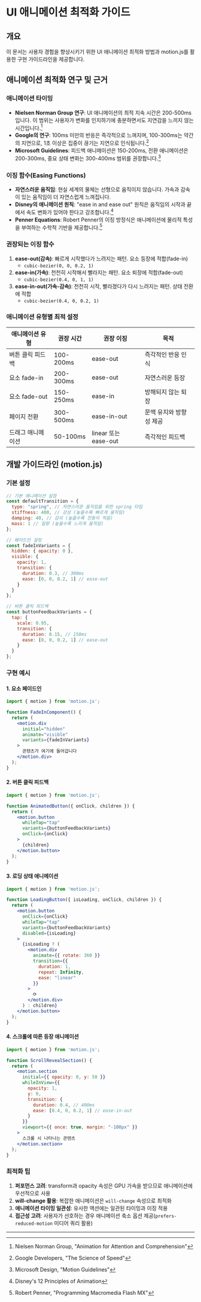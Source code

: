 # UI 애니메이션 최적화 가이드

## 개요
이 문서는 사용자 경험을 향상시키기 위한 UI 애니메이션 최적화 방법과 motion.js를 활용한 구현 가이드라인을 제공합니다.

## 애니메이션 최적화 연구 및 근거

### 애니메이션 타이밍
- **Nielsen Norman Group 연구**: UI 애니메이션의 최적 지속 시간은 200-500ms입니다. 이 범위는 사용자가 변화를 인지하기에 충분하면서도 지연감을 느끼지 않는 시간입니다.[^1]
- **Google의 연구**: 100ms 미만의 반응은 즉각적으로 느껴지며, 100-300ms는 약간의 지연으로, 1초 이상은 집중이 끊기는 지연으로 인식됩니다.[^2]
- **Microsoft Guidelines**: 피드백 애니메이션은 150-200ms, 전환 애니메이션은 200-300ms, 중요 상태 변화는 300-400ms 범위를 권장합니다.[^3]

### 이징 함수(Easing Functions)
- **자연스러운 움직임**: 현실 세계의 물체는 선형으로 움직이지 않습니다. 가속과 감속이 있는 움직임이 더 자연스럽게 느껴집니다.
- **Disney의 애니메이션 원칙**: "ease in and ease out" 원칙은 움직임의 시작과 끝에서 속도 변화가 있어야 한다고 강조합니다.[^4]
- **Penner Equations**: Robert Penner의 이징 방정식은 애니메이션에 물리적 특성을 부여하는 수학적 기반을 제공합니다.[^5]

### 권장되는 이징 함수
1. **ease-out(감속)**: 빠르게 시작했다가 느려지는 패턴. 요소 등장에 적합(fade-in)
   - `cubic-bezier(0, 0, 0.2, 1)`
2. **ease-in(가속)**: 천천히 시작해서 빨라지는 패턴. 요소 퇴장에 적합(fade-out)
   - `cubic-bezier(0.4, 0, 1, 1)`
3. **ease-in-out(가속-감속)**: 천천히 시작, 빨라졌다가 다시 느려지는 패턴. 상태 전환에 적합
   - `cubic-bezier(0.4, 0, 0.2, 1)`

### 애니메이션 유형별 최적 설정
| 애니메이션 유형 | 권장 시간 | 권장 이징 | 목적 |
|-------------|---------|---------|------|
| 버튼 클릭 피드백 | 100-200ms | ease-out | 즉각적인 반응 인식 |
| 요소 fade-in | 200-300ms | ease-out | 자연스러운 등장 |
| 요소 fade-out | 150-250ms | ease-in | 방해되지 않는 퇴장 |
| 페이지 전환 | 300-500ms | ease-in-out | 문맥 유지와 방향성 제공 |
| 드래그 애니메이션 | 50-100ms | linear 또는 ease-out | 즉각적인 피드백 |

## 개발 가이드라인 (motion.js)

### 기본 설정

```javascript
// 기본 애니메이션 설정
const defaultTransition = {
  type: "spring", // 자연스러운 움직임을 위한 spring 타입
  stiffness: 400, // 강성 (높을수록 빠르게 움직임)
  damping: 40, // 감쇠 (높을수록 진동이 적음)
  mass: 1 // 질량 (높을수록 느리게 움직임)
};

// 페이드인 설정
const fadeInVariants = {
  hidden: { opacity: 0 },
  visible: { 
    opacity: 1,
    transition: { 
      duration: 0.3, // 300ms
      ease: [0, 0, 0.2, 1] // ease-out
    }
  }
};

// 버튼 클릭 피드백
const buttonFeedbackVariants = {
  tap: { 
    scale: 0.95,
    transition: { 
      duration: 0.15, // 150ms
      ease: [0, 0, 0.2, 1] // ease-out
    }
  }
};
```

### 구현 예시

#### 1. 요소 페이드인

```jsx
import { motion } from 'motion.js';

function FadeInComponent() {
  return (
    <motion.div
      initial="hidden"
      animate="visible"
      variants={fadeInVariants}
    >
      콘텐츠가 여기에 들어갑니다
    </motion.div>
  );
}
```

#### 2. 버튼 클릭 피드백

```jsx
import { motion } from 'motion.js';

function AnimatedButton({ onClick, children }) {
  return (
    <motion.button
      whileTap="tap"
      variants={buttonFeedbackVariants}
      onClick={onClick}
    >
      {children}
    </motion.button>
  );
}
```

#### 3. 로딩 상태 애니메이션

```jsx
import { motion } from 'motion.js';

function LoadingButton({ isLoading, onClick, children }) {
  return (
    <motion.button
      onClick={onClick}
      whileTap="tap"
      variants={buttonFeedbackVariants}
      disabled={isLoading}
    >
      {isLoading ? (
        <motion.div
          animate={{ rotate: 360 }}
          transition={{
            duration: 1,
            repeat: Infinity,
            ease: "linear"
          }}
        >
          ⟳
        </motion.div>
      ) : children}
    </motion.button>
  );
}
```

#### 4. 스크롤에 따른 등장 애니메이션

```jsx
import { motion } from 'motion.js';

function ScrollRevealSection() {
  return (
    <motion.section
      initial={{ opacity: 0, y: 50 }}
      whileInView={{ 
        opacity: 1, 
        y: 0,
        transition: {
          duration: 0.4, // 400ms
          ease: [0.4, 0, 0.2, 1] // ease-in-out
        }
      }}
      viewport={{ once: true, margin: "-100px" }}
    >
      스크롤 시 나타나는 콘텐츠
    </motion.section>
  );
}
```

### 최적화 팁

1. **퍼포먼스 고려**: transform과 opacity 속성은 GPU 가속을 받으므로 애니메이션에 우선적으로 사용
2. **will-change 활용**: 복잡한 애니메이션은 `will-change` 속성으로 최적화
3. **애니메이션 타이밍 일관성**: 유사한 액션에는 일관된 타이밍과 이징 적용
4. **접근성 고려**: 사용자가 선호하는 경우 애니메이션 축소 옵션 제공(`prefers-reduced-motion` 미디어 쿼리 활용)

---

[^1]: Nielsen Norman Group, "Animation for Attention and Comprehension"
[^2]: Google Developers, "The Science of Speed"
[^3]: Microsoft Design, "Motion Guidelines"
[^4]: Disney's 12 Principles of Animation
[^5]: Robert Penner, "Programming Macromedia Flash MX"
